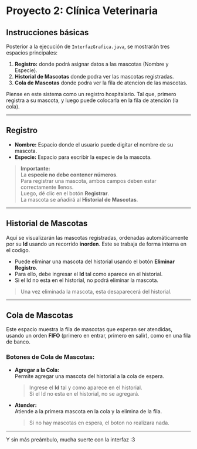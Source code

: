 # Proyecto 2: Clínica Veterinaria

## Instrucciones básicas

Posterior a la ejecución de `InterfazGrafica.java`, se mostrarán tres espacios principales:

1. **Registro:** donde podrá asignar datos a las mascotas (Nombre y Especie).
2. **Historial de Mascotas** donde podra ver las mascotas registradas.
3. **Cola de Mascotas** donde podra ver la fila de atencion de las mascotas. 

Piense en este sistema como un registro hospitalario. Tal que, primero registra a su mascota, y luego puede colocarla en la fila de atención (la cola).

---

## Registro

- **Nombre:** Espacio donde el usuario puede digitar el nombre de su mascota.
- **Especie:** Espacio para escribir la especie de la mascota.

> **Importante:**  
> La **especie no debe contener números**.  
> Para registrar una mascota, ambos campos deben estar correctamente llenos.  
> Luego, dé clic en el botón **Registrar**.  
> La mascota se añadirá al **Historial de Mascotas**.

---

## Historial de Mascotas

Aquí se visualizarán las mascotas registradas, ordenadas automáticamente por su **Id** usando un recorrido **inorden**. Este se trabaja de forma interna en el codigo.

- Puede eliminar una mascota del historial usando el botón **Eliminar Registro**.
- Para ello, debe ingresar el **Id** tal como aparece en el historial.
- Si el Id no esta en el historial, no podrá eliminar la mascota.

> Una vez eliminada la mascota, esta desaparecerá del historial.

---

## Cola de Mascotas

Este espacio muestra la fila de mascotas que esperan ser atendidas, usando un orden **FIFO** (primero en entrar, primero en salir), como en una fila de banco.

### Botones de Cola de Mascotas:

- **Agregar a la Cola:**  
  Permite agregar una mascota del historial a la cola de espera.  
  > Ingrese el **Id** tal y como aparece en el historial.  
  > Si el Id no esta en el historial, no se agregará.

- **Atender:**  
  Atiende a la primera mascota en la cola y la elimina de la fila.  
  > Si no hay mascotas en espera, el boton no realizara nada.

---

Y sin más preámbulo, mucha suerte con la interfaz :3
